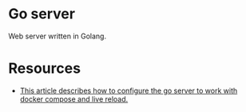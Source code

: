 # Go server

Web server written in Golang.

# Resources

- [This article describes how to configure the go server to work with docker compose and live reload.](https://firehydrant.com/blog/develop-a-go-app-with-docker-compose/)
